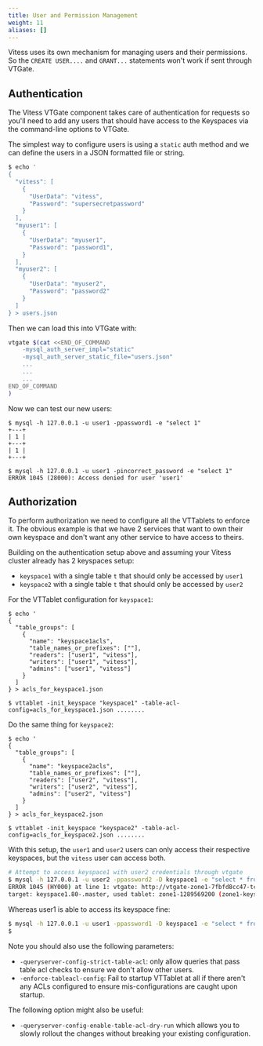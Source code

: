 ```yaml
---
title: User and Permission Management
weight: 11
aliases: []
---
```


Vitess uses its own mechanism for managing users and their permissions. So the `CREATE USER....` and `GRANT...` statements
won't work if sent through VTGate.

## Authentication

The Vitess VTGate component takes care of authentication for requests so you'll need to add any users that should have access
to the Keyspaces via the command-line options to VTGate.

The simplest way to configure users is using a `static` auth method and we can define the users in a JSON formatted file or string.

``` sh
$ echo '
{
  "vitess": [
    {
      "UserData": "vitess",
      "Password": "supersecretpassword"
    }
  ],
  "myuser1": [
    {
      "UserData": "myuser1",
      "Password": "password1",
    }
  ],
  "myuser2": [
    {
      "UserData": "myuser2",
      "Password": "password2"
    }
  ]
} > users.json
```

Then we can load this into VTGate with:
```sh
vtgate $(cat <<END_OF_COMMAND
    -mysql_auth_server_impl="static"
    -mysql_auth_server_static_file="users.json"
    ...
    ...
    ...
END_OF_COMMAND
)
```

Now we can test our new users:

```
$ mysql -h 127.0.0.1 -u user1 -ppassword1 -e "select 1"
+---+
| 1 |
+---+
| 1 |
+---+

$ mysql -h 127.0.0.1 -u user1 -pincorrect_password -e "select 1"
ERROR 1045 (28000): Access denied for user 'user1'
```

## Authorization

To perform authorization we need to configure all the VTTablets to enforce it. The obvious example
is that we have 2 services that want to own their own keyspace and don't want any other
service to have access to theirs.

Building on the authentication setup above and assuming your Vitess cluster already has 2 keyspaces
setup:
* `keyspace1` with a single table `t` that should only be accessed by `user1`
* `keyspace2` with a single table `t` that should only be accessed by `user2`

For the VTTablet configuration for `keyspace1`:
``` shell script
$ echo '
{
  "table_groups": [
    {
      "name": "keyspace1acls",
      "table_names_or_prefixes": [""],
      "readers": ["user1", "vitess"],
      "writers": ["user1", "vitess"],
      "admins": ["user1", "vitess"]
    }
  ]
} > acls_for_keyspace1.json

$ vttablet -init_keyspace "keyspace1" -table-acl-config=acls_for_keyspace1.json ........
```

Do the same thing for `keyspace2`:
``` shell script
$ echo '
{
  "table_groups": [
    {
      "name": "keyspace2acls",
      "table_names_or_prefixes": [""],
      "readers": ["user2", "vitess"],
      "writers": ["user2", "vitess"],
      "admins": ["user2", "vitess"]
    }
  ]
} > acls_for_keyspace2.json

$ vttablet -init_keyspace "keyspace2" -table-acl-config=acls_for_keyspace2.json ........
```

With this setup, the `user1` and `user2` users can only access their respective keyspaces, but the `vitess`
user can access both.

```sh
# Attempt to access keyspace1 with user2 credentials through vtgate
$ mysql -h 127.0.0.1 -u user2 -ppassword2 -D keyspace1 -e "select * from t"
ERROR 1045 (HY000) at line 1: vtgate: http://vtgate-zone1-7fbfd8cc47-tchbz:15001/: target: keyspace1.-80.master, used tablet: zone1-476565201 (zone1-keyspace1-x-80-replica-1.vttablet): vttablet: rpc error: code = PermissionDenied desc = table acl error: "user2" [] cannot run PASS_SELECT on table "t" (CallerID: user2)
target: keyspace1.80-.master, used tablet: zone1-1289569200 (zone1-keyspace1-80-x-replica-0.vttablet): vttablet: rpc error: code = PermissionDenied desc = table acl error: "user2" [] cannot run PASS_SELECT o
```

Whereas user1 is able to access its keyspace fine:
```sh
$ mysql -h 127.0.0.1 -u user1 -ppassword1 -D keyspace1 -e "select * from t"
$
```

Note you should also use the following parameters:
* `-queryserver-config-strict-table-acl`: only allow queries that pass table acl checks to ensure we don't allow other users.
* `-enforce-tableacl-config`: Fail to startup VTTablet at all if there aren't any ACLs configured to ensure mis-configurations are caught upon startup.

The following option might also be useful:
* `-queryserver-config-enable-table-acl-dry-run` which allows you to slowly rollout the changes without breaking your existing configuration.
